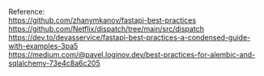 Reference:  
https://github.com/zhanymkanov/fastapi-best-practices  
https://github.com/Netflix/dispatch/tree/main/src/dispatch  
https://dev.to/devasservice/fastapi-best-practices-a-condensed-guide-with-examples-3pa5  
https://medium.com/@pavel.loginov.dev/best-practices-for-alembic-and-sqlalchemy-73e4c8a6c205  
